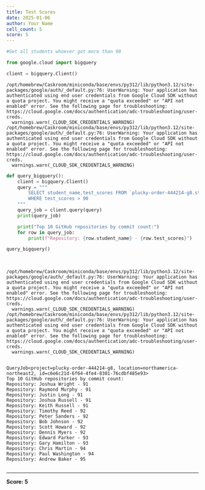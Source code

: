 ```yaml
---
title: Test Scores
date: 2025-01-06
author: Your Name
cell_count: 5
score: 5
---
```


```python
#Get all students whoever got more than 90
```


```python
from google.cloud import bigquery
```


```python
client = bigquery.Client()
```

    /opt/homebrew/Caskroom/miniconda/base/envs/py312/lib/python3.12/site-packages/google/auth/_default.py:76: UserWarning: Your application has authenticated using end user credentials from Google Cloud SDK without a quota project. You might receive a "quota exceeded" or "API not enabled" error. See the following page for troubleshooting: https://cloud.google.com/docs/authentication/adc-troubleshooting/user-creds. 
      warnings.warn(_CLOUD_SDK_CREDENTIALS_WARNING)
    /opt/homebrew/Caskroom/miniconda/base/envs/py312/lib/python3.12/site-packages/google/auth/_default.py:76: UserWarning: Your application has authenticated using end user credentials from Google Cloud SDK without a quota project. You might receive a "quota exceeded" or "API not enabled" error. See the following page for troubleshooting: https://cloud.google.com/docs/authentication/adc-troubleshooting/user-creds. 
      warnings.warn(_CLOUD_SDK_CREDENTIALS_WARNING)



```python
def query_bigquery():
    client = bigquery.Client()
    query = """
        SELECT student_name,test_scores FROM `plucky-order-444214-g8.student_data.student_data_madhuri` 
        WHERE test_scores > 90
    """
    query_job = client.query(query)
    print(query_job) 

    print("Top 10 GitHub repositories by commit count:")
    for row in query_job:
        print(f"Repository: {row.student_name} - {row.test_scores}")

query_bigquery()
    
    
```

    /opt/homebrew/Caskroom/miniconda/base/envs/py312/lib/python3.12/site-packages/google/auth/_default.py:76: UserWarning: Your application has authenticated using end user credentials from Google Cloud SDK without a quota project. You might receive a "quota exceeded" or "API not enabled" error. See the following page for troubleshooting: https://cloud.google.com/docs/authentication/adc-troubleshooting/user-creds. 
      warnings.warn(_CLOUD_SDK_CREDENTIALS_WARNING)
    /opt/homebrew/Caskroom/miniconda/base/envs/py312/lib/python3.12/site-packages/google/auth/_default.py:76: UserWarning: Your application has authenticated using end user credentials from Google Cloud SDK without a quota project. You might receive a "quota exceeded" or "API not enabled" error. See the following page for troubleshooting: https://cloud.google.com/docs/authentication/adc-troubleshooting/user-creds. 
      warnings.warn(_CLOUD_SDK_CREDENTIALS_WARNING)


    QueryJob<project=plucky-order-444214-g8, location=northamerica-northeast2, id=c6e6c21d-6f64-4fe4-8301-76cdbf485e93>
    Top 10 GitHub repositories by commit count:
    Repository: Joshua Wright - 91
    Repository: Raymond Murphy - 91
    Repository: Justin Long - 91
    Repository: Joshua Russell - 91
    Repository: Keith Russell - 91
    Repository: Timothy Reed - 92
    Repository: Peter Sanders - 92
    Repository: Bob Johnson - 92
    Repository: Scott Howard - 92
    Repository: Dennis Myers - 92
    Repository: Edward Parker - 93
    Repository: Gary Hamilton - 93
    Repository: Chris Martin - 94
    Repository: Paul Washington - 94
    Repository: Andrew Baker - 95



```python

```


---
**Score: 5**
